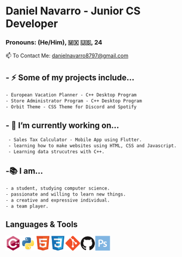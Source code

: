 # Daniel Navarro - Junior CS Developer
### Pronouns: (He/Him),  🇲🇽 🇺🇸, 24
 
📫 To Contact Me: danielnavarro8797@gmail.com
## - ⚡  Some of my projects include...
    - European Vacation Planner - C++ Desktop Program
    - Store Administrator Program - C++ Desktop Program
    - Orbit Theme - CSS Theme for Discord and Spotify

## - 💬 I’m currently working on... 
     - Sales Tax Calculator - Mobile App using Flutter.
     - learning how to make websites using HTML, CSS and Javascript.
     - Learning data strucutres with C++.

## -📚 I am...

    - a student, studying computer science.
    - passionate and willing to learn new things.
    - a creative and expressive individual.
    - a team player.

## Languages & Tools

<img align="left" alt="CPP" width="40px" src="https://github.com/devicons/devicon/blob/master/icons/cplusplus/cplusplus-original.svg">
<img align="left" alt="Python" width="40px" src="https://github.com/devicons/devicon/blob/master/icons/python/python-original.svg">
<img align="left" alt="HTML5" width="40px" src="https://github.com/devicons/devicon/blob/master/icons/html5/html5-original.svg">
<img align="left" alt="CSS3" width="40px" src="https://github.com/devicons/devicon/blob/master/icons/css3/css3-original.svg">
<img align="left" alt="Git" width="40px" src="https://github.com/devicons/devicon/blob/master/icons/git/git-original.svg">
<img align="left" alt="Github" width="40px" src="https://github.com/devicons/devicon/blob/master/icons/github/github-original.svg">
<img align="left" alt="Photoshop" width="40px" src="https://github.com/devicons/devicon/blob/master/icons/photoshop/photoshop-plain.svg">
